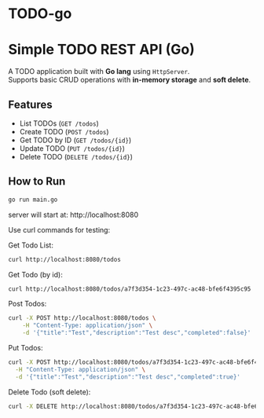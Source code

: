 # TODO-go

# Simple TODO REST API (Go)

A TODO application built with **Go lang** using `HttpServer`.  
Supports basic CRUD operations with **in-memory storage** and **soft delete**.


## Features

- List TODOs (`GET /todos`)
- Create TODO (`POST /todos`)
- Get TODO by ID (`GET /todos/{id}`)
- Update TODO (`PUT /todos/{id}`)
- Delete TODO (`DELETE /todos/{id}`)


## How to Run

```bash
go run main.go
```

server will start at:
http://localhost:8080


Use curl commands for testing:

Get Todo List:
```bash
curl http://localhost:8080/todos
```

Get Todo (by id):
```bash
curl http://localhost:8080/todos/a7f3d354-1c23-497c-ac48-bfe6f4395c95
```

Post Todos:
```bash
curl -X POST http://localhost:8080/todos \
    -H "Content-Type: application/json" \
    -d '{"title":"Test","description":"Test desc","completed":false}'
```

Put Todos:
```bash
curl -X POST http://localhost:8080/todos/a7f3d354-1c23-497c-ac48-bfe6f4395c95 \
  -H "Content-Type: application/json" \
  -d '{"title":"Test","description":"Test desc","completed":true}'
```

Delete Todo (soft delete):
```bash
curl -X DELETE http://localhost:8080/todos/a7f3d354-1c23-497c-ac48-bfe6f4395c95
```
